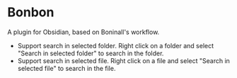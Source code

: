 # Bonbon

A plugin for Obsidian, based on Boninall's workflow.

- Support search in selected folder. Right click on a folder and select "Search in selected folder" to search in the folder.
- Support search in selected file. Right click on a file and select "Search in selected file" to search in the file.
